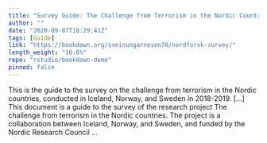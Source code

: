 ```yaml
---
title: "Survey Guide: The Challenge from Terrorism in the Nordic Countries"
author: ""
date: "2020-09-07T18:29:41Z"
tags: [Guide]
link: "https://bookdown.org/sveinungarnesen78/nordforsk-survey/"
length_weight: "16.6%"
repo: "rstudio/bookdown-demo"
pinned: false
---
```


This is the guide to the survey on the challenge from terrorism in the Nordic countries, conducted in Iceland, Norway, and Sweden in 2018-2019. [...] This document is a guide to the survey of the research project The challenge from terrorism in the Nordic countries. The project is a collaboration between Iceland, Norway, and Sweden, and funded by the Nordic Research Council ...
